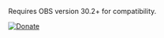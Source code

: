 Requires OBS version 30.2+ for compatibility.

[![Donate](https://i.imgur.com/ZKy5awS.png)](https://www.paypal.com/paypalme/lindenkron)
